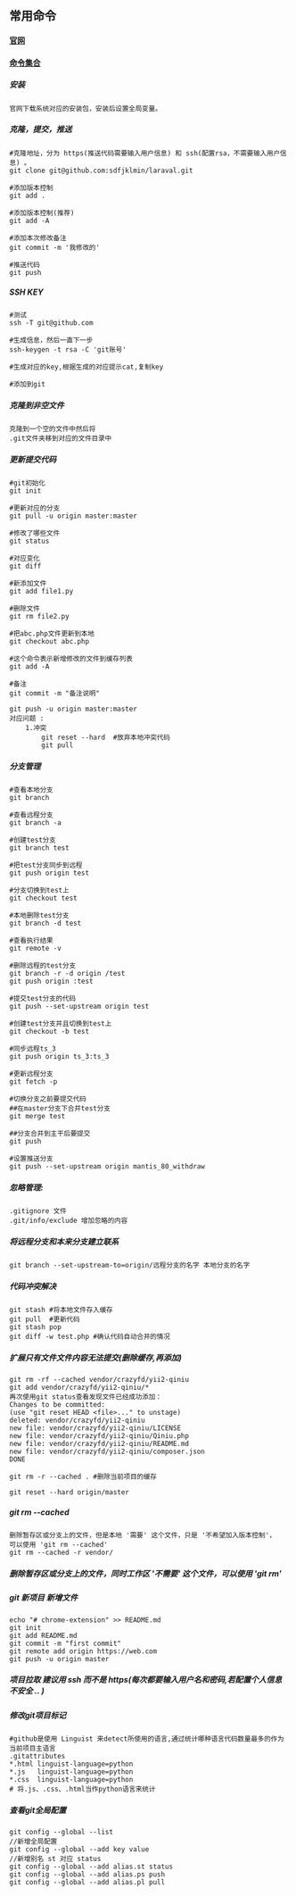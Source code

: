 ## 常用命令
#### [官网](https://git-scm.com/book/zh/v2)
#### [命令集合](http://www.ctolib.com/cheatsheets-Git-common-command-list.html)

##### 安装
~~~
官网下载系统对应的安装包，安装后设置全局变量。
~~~

##### 克隆，提交，推送
~~~
#克隆地址，分为 https(推送代码需要输入用户信息) 和 ssh(配置rsa，不需要输入用户信息) 。
git clone git@github.com:sdfjklmin/laraval.git

#添加版本控制
git add .

#添加版本控制(推荐)
git add -A 

#添加本次修改备注
git commit -m '我修改的'

#推送代码
git push 
~~~

##### SSH KEY
~~~
#测试
ssh -T git@github.com

#生成信息，然后一直下一步
ssh-keygen -t rsa -C 'git账号' 

#生成对应的key,根据生成的对应提示cat,复制key

#添加到git
~~~
##### 克隆到非空文件
~~~
克隆到一个空的文件中然后将
.git文件夹移到对应的文件目录中	
~~~

##### 更新提交代码
```
#git初始化
git init

#更新对应的分支
git pull -u origin master:master

#修改了哪些文件
git status    			

#对应变化
git diff 				

#新添加文件
git add file1.py 		

#删除文件
git rm file2.py    		

#把abc.php文件更新到本地
git checkout abc.php

#这个命令表示新增修改的文件到缓存列表
git add -A

#备注
git commit -m "备注说明"

git push -u origin master:master 
对应问题 :
    1.冲突
        git reset --hard  #放弃本地冲突代码
        git pull
```
##### 分支管理
```
#查看本地分支
git branch

#查看远程分支
git branch -a

#创建test分支
git branch test

#把test分支同步到远程
git push origin test

#分支切换到test上
git checkout test

#本地删除test分支
git branch -d test

#查看执行结果
git remote -v

#删除远程的test分支
git branch -r -d origin /test
git push origin :test

#提交test分支的代码
git push --set-upstream origin test

#创建test分支并且切换到test上
git checkout -b test

#同步远程ts_3
git push origin ts_3:ts_3

#更新远程分支
git fetch -p

#切换分支之前要提交代码
##在master分支下合并test分支
git merge test

##分支合并到主干后要提交
git push

#设置推送分支
git push --set-upstream origin mantis_80_withdraw

```
##### 忽略管理:
    .gitignore 文件
 	.git/info/exclude 增加忽略的内容 

##### 将远程分支和本来分支建立联系
    git branch --set-upstream-to=origin/远程分支的名字 本地分支的名字 

##### 代码冲突解决
    git stash #将本地文件存入缓存
    git pull  #更新代码
    git stash pop
    git diff -w test.php #确认代码自动合并的情况


##### 扩展只有文件文件内容无法提交(删除缓存,再添加)
    git rm -rf --cached vendor/crazyfd/yii2-qiniu
    git add vendor/crazyfd/yii2-qiniu/*
    再次使用git status查看发现文件已经成功添加： 
    Changes to be committed: 
    (use "git reset HEAD <file>..." to unstage) 
    deleted: vendor/crazyfd/yii2-qiniu 
    new file: vendor/crazyfd/yii2-qiniu/LICENSE 
    new file: vendor/crazyfd/yii2-qiniu/Qiniu.php 
    new file: vendor/crazyfd/yii2-qiniu/README.md 
    new file: vendor/crazyfd/yii2-qiniu/composer.json
    DONE
    
    git rm -r --cached . #删除当前项目的缓存
    
    git reset --hard origin/master

##### git rm --cached 
    删除暂存区或分支上的文件，但是本地 '需要' 这个文件，只是 '不希望加入版本控制'，
    可以使用 'git rm --cached'
    git rm --cached -r vendor/

##### 删除暂存区或分支上的文件，同时工作区 '不需要' 这个文件，可以使用 'git rm'

##### git 新项目 新增文件
    echo "# chrome-extension" >> README.md
    git init
    git add README.md
    git commit -m "first commit"
    git remote add origin https://web.com
    git push -u origin master

##### 项目拉取 建议用 ssh 而不是 https(每次都要输入用户名和密码,若配置个人信息 不安全 .. )

##### 修改git项目标记
    #github是使用 Linguist 来detect所使用的语言,通过统计哪种语言代码数量最多的作为当前项目主语言
    .gitattributes
    *.html linguist-language=python
    *.js   linguist-language=python
    *.css  linguist-language=python
    # 将.js、.css、.html当作python语言来统计

##### 查看git全局配置
    git config --global --list
    //新增全局配置
    git config --global --add key value
    //新增别名 st 对应 status
    git config --global --add alias.st status
    git config --global --add alias.ps push
    git config --global --add alias.pl pull